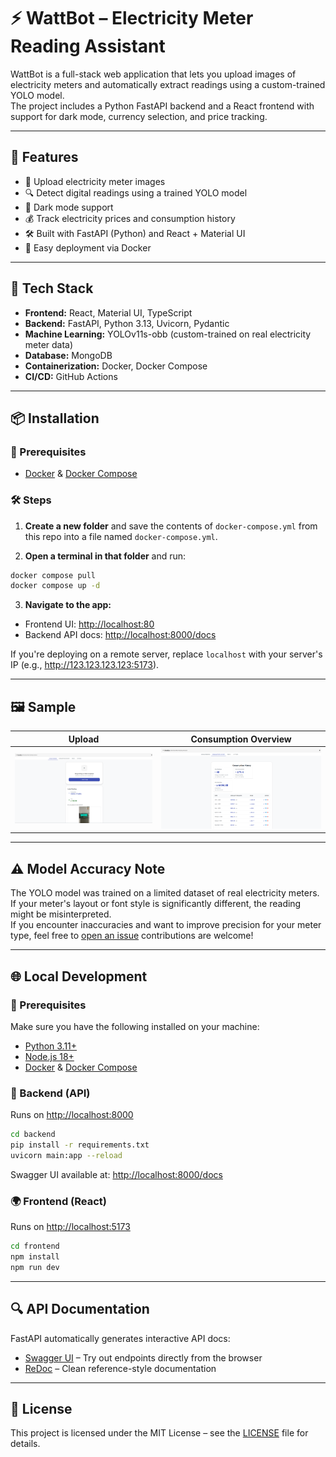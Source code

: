 # ⚡️ WattBot – Electricity Meter Reading Assistant

WattBot is a full-stack web application that lets you upload images of electricity meters and automatically extract
readings using a custom-trained YOLO model.  
The project includes a Python FastAPI backend and a React frontend with support for dark mode, currency selection, and
price tracking.

---

## 🚀 Features

- 📸 Upload electricity meter images
- 🔍 Detect digital readings using a trained YOLO model
- 🌙 Dark mode support
- 💰 Track electricity prices and consumption history
- 🛠 Built with FastAPI (Python) and React + Material UI
- 🐳 Easy deployment via Docker

---

## 🧠 Tech Stack

- **Frontend:** React, Material UI, TypeScript
- **Backend:** FastAPI, Python 3.13, Uvicorn, Pydantic
- **Machine Learning:** YOLOv11s-obb (custom-trained on real electricity meter data)
- **Database:** MongoDB
- **Containerization:** Docker, Docker Compose
- **CI/CD:** GitHub Actions

---

## 📦 Installation

### 🔧 Prerequisites
- [Docker](https://www.docker.com/) & [Docker Compose](https://docs.docker.com/compose/install/)

### 🛠️ Steps

1. **Create a new folder** and save the contents of `docker-compose.yml` from this repo into a file named
   `docker-compose.yml`.

2. **Open a terminal in that folder** and run:

```bash
docker compose pull
docker compose up -d
```

3. **Navigate to the app:**

- Frontend UI: [http://localhost:80](http://localhost:80)
- Backend API docs: [http://localhost:8000/docs](http://localhost:8000/docs)

If you're deploying on a remote server, replace `localhost` with your server's IP (e.g., http://123.123.123.123:5173).

---

## 🖼 Sample

| Upload                                  | Consumption Overview                              |
|-----------------------------------------|---------------------------------------------------|
| ![Upload UI](screenshots/upload-ui.png) | ![Result UI](screenshots/history-consumption.png) |

---

## ⚠️ Model Accuracy Note

The YOLO model was trained on a limited dataset of real electricity meters. If your meter's layout or font style is significantly different, the reading might be misinterpreted.  
If you encounter inaccuracies and want to improve precision for your meter type, feel free to [open an issue](https://github.com/NirKli/WattBot/issues) contributions are welcome!

---

## 🌐 Local Development

### 🔧 Prerequisites

Make sure you have the following installed on your machine:

- [Python 3.11+](https://www.python.org/downloads/)
- [Node.js 18+](https://nodejs.org/)
- [Docker](https://www.docker.com/) & [Docker Compose](https://docs.docker.com/compose/)

### 🧠 Backend (API)

Runs on [http://localhost:8000](http://localhost:8000)

```bash
cd backend
pip install -r requirements.txt
uvicorn main:app --reload
```

Swagger UI available at: [http://localhost:8000/docs](http://localhost:8000/docs)

### 🌍 Frontend (React)

Runs on [http://localhost:5173](http://localhost:5173)

```bash
cd frontend
npm install
npm run dev
```

---

## 🔍 API Documentation

FastAPI automatically generates interactive API docs:

- [Swagger UI](http://localhost:8000/docs) – Try out endpoints directly from the browser
- [ReDoc](http://localhost:8000/redoc) – Clean reference-style documentation

---

## 📄 License

This project is licensed under the MIT License – see the [LICENSE](./LICENSE) file for details.
